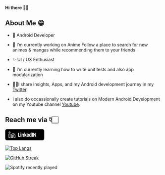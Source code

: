 **Hi there** 👋🏻

## About Me 😁
* 📱 Android Developer

* 🔭 I’m currently working on Anime Follow a place to search for new animes & mangas while recommending them to your friends

* ✨ UI / UX Enthusiast

* 🌱 I’m currently learning how to write unit tests and also app modularization

* 💁🏻I share Insights, Apps, and my Android development journey in my [Twitter](https://twitter.com/BreensR).

* I also do occassionally create tutorials on Modern Android Development on my Youtube channel [Youtube](https://www.youtube.com/channel/UCyPt1hX4foGlNPBGoVpEDUw/videos).

## Reach me via 👇🏻

[![Linkedin](https://raw.githubusercontent.com/Shubham0812/SearchX/master/linkedIn.png)](https://www.linkedin.com/in/shubham0812/)


[![Top Langs](https://github-readme-stats.vercel.app/api/top-langs/?username=breens-mbaka&layout=compact)](https://github.com/anuraghazra/github-readme-stats)

[![GitHub Streak](http://github-readme-streak-stats.herokuapp.com?user=breens-mbaka&theme=tokyonight&hide_border=true&date_format=M%20j%5B%2C%20Y%5D)](https://git.io/streak-stats)

![Spotify recently played](https://spotify-recently-played-readme.vercel.app/api?user=o0iyiufnkn0ti8vf15r2w3ook)
